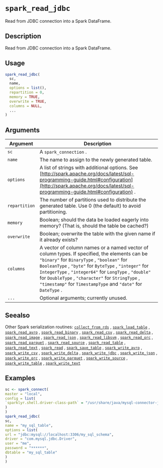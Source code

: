 # `spark_read_jdbc`

Read from JDBC connection into a Spark DataFrame.


## Description

Read from JDBC connection into a Spark DataFrame.


## Usage

```r
spark_read_jdbc(
  sc,
  name,
  options = list(),
  repartition = 0,
  memory = TRUE,
  overwrite = TRUE,
  columns = NULL,
  ...
)
```


## Arguments

Argument      |Description
------------- |----------------
`sc`     |     A `spark_connection` .
`name`     |     The name to assign to the newly generated table.
`options`     |     A list of strings with additional options. See [http://spark.apache.org/docs/latest/sql-programming-guide.html#configuration](http://spark.apache.org/docs/latest/sql-programming-guide.html#configuration) .
`repartition`     |     The number of partitions used to distribute the generated table. Use 0 (the default) to avoid partitioning.
`memory`     |     Boolean; should the data be loaded eagerly into memory? (That is, should the table be cached?)
`overwrite`     |     Boolean; overwrite the table with the given name if it already exists?
`columns`     |     A vector of column names or a named vector of column types. If specified, the elements can be `"binary"` for `BinaryType` , `"boolean"` for `BooleanType` , `"byte"` for `ByteType` , `"integer"` for `IntegerType` , `"integer64"` for `LongType` , `"double"` for `DoubleType` , `"character"` for `StringType` , `"timestamp"` for `TimestampType` and `"date"` for `DateType` .
`...`     |     Optional arguments; currently unused.


## Seealso

Other Spark serialization routines:
 [`collect_from_rds`](#collectfromrds) ,
 [`spark_load_table`](#sparkloadtable) ,
 [`spark_read_avro`](#sparkreadavro) ,
 [`spark_read_binary`](#sparkreadbinary) ,
 [`spark_read_csv`](#sparkreadcsv) ,
 [`spark_read_delta`](#sparkreaddelta) ,
 [`spark_read_image`](#sparkreadimage) ,
 [`spark_read_json`](#sparkreadjson) ,
 [`spark_read_libsvm`](#sparkreadlibsvm) ,
 [`spark_read_orc`](#sparkreadorc) ,
 [`spark_read_parquet`](#sparkreadparquet) ,
 [`spark_read_source`](#sparkreadsource) ,
 [`spark_read_table`](#sparkreadtable) ,
 [`spark_read_text`](#sparkreadtext) ,
 [`spark_read`](#sparkread) ,
 [`spark_save_table`](#sparksavetable) ,
 [`spark_write_avro`](#sparkwriteavro) ,
 [`spark_write_csv`](#sparkwritecsv) ,
 [`spark_write_delta`](#sparkwritedelta) ,
 [`spark_write_jdbc`](#sparkwritejdbc) ,
 [`spark_write_json`](#sparkwritejson) ,
 [`spark_write_orc`](#sparkwriteorc) ,
 [`spark_write_parquet`](#sparkwriteparquet) ,
 [`spark_write_source`](#sparkwritesource) ,
 [`spark_write_table`](#sparkwritetable) ,
 [`spark_write_text`](#sparkwritetext)


## Examples

```r
sc <- spark_connect(
master = "local",
config = list(
`sparklyr.shell.driver-class-path` = "/usr/share/java/mysql-connector-java-8.0.25.jar"
)
)
spark_read_jdbc(
sc,
name = "my_sql_table",
options = list(
url = "jdbc:mysql://localhost:3306/my_sql_schema",
driver = "com.mysql.jdbc.Driver",
user = "me",
password = "******",
dbtable = "my_sql_table"
)
)
```


